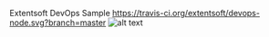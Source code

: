Extentsoft DevOps Sample
https://travis-ci.org/extentsoft/devops-node.svg?branch=master
![alt text](https://travis-ci.org/extentsoft/devops-node.svg?branch=master)
